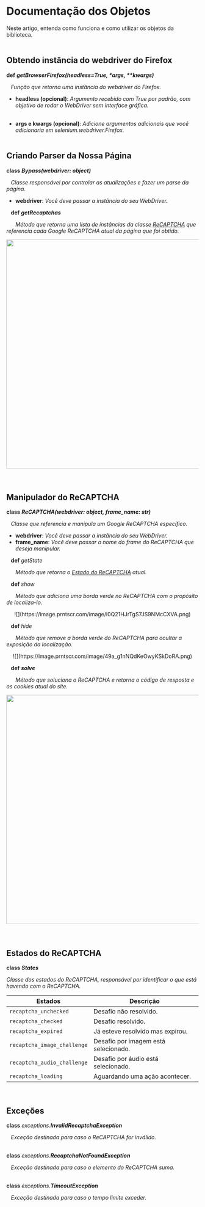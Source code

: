 <link rel="stylesheet" href="https://gist.githubusercontent.com/EthicalMeikin/c4d7bf093ba6ef5710924adf80009dba/raw/b07036c7e122fa8e14541d2ed8da3eb1774a3d1c/index.css">

# Documentação dos Objetos
Neste artigo, entenda como funciona e como utilizar os objetos da biblioteca.
<br/><br/>

## Obtendo instância do webdriver do Firefox
**def** <span id="getBrowserFirefox">_**getBrowserFirefox(headless=True, \*args, \*\*kwargs)**_</span>

&nbsp;&nbsp;&nbsp;*Função que retorna uma instância do webdriver do
Firefox.*

* **headless (opcional)**: *Argumento recebido com True por padrão, com
objetivo de rodar o WebDriver sem interface gráfica.*<br/><br/>

* **args e kwargs (opcional)**: *Adicione argumentos adicionais que você
adicionaria em selenium.webdriver.Firefox.*
<br/><br/>


## Criando Parser da Nossa Página
**class** <span id="Bypass">_**Bypass(webdriver: object)**_</span>

&nbsp;&nbsp;&nbsp;*Classe responsável por controlar as atualizações e fazer um
parse da página.*

* **webdriver**: *Você deve passar a instância do seu WebDriver.*


&nbsp;&nbsp;&nbsp;**def** <span id="Bypass.getRecaptchas">_**getRecaptchas**_</span>

&nbsp;&nbsp;&nbsp;&nbsp;&nbsp;&nbsp;*Método que retorna uma lista de
instâncias da classe [ReCAPTCHA](#manipulador-do-recaptcha) que referencia
cada Google ReCAPTCHA atual da página que foi obtido.*

<center>
  <img
    src="https://image.prntscr.com/image/OD7_MY7uQtKc44RF5nvcqw.png"
    width="600"
  />
</center>
<br/><br/>


## Manipulador do ReCAPTCHA
**class** _**ReCAPTCHA(webdriver: object, frame_name: str)**_

&nbsp;&nbsp;&nbsp;*Classe que referencia e manipula um Google ReCAPTCHA específico.*

* **webdriver**: *Você deve passar a instância do seu WebDriver.*
* **frame_name**: *Você deve passar o nome do frame do ReCAPTCHA que deseja
manipular.*

&nbsp;&nbsp;&nbsp;**def** *getState*

&nbsp;&nbsp;&nbsp;&nbsp;&nbsp;&nbsp;*Método que retorna o
[Estado do ReCAPTCHA](#estados-do-recaptcha) atual.*

&nbsp;&nbsp;&nbsp;**def** *show*

&nbsp;&nbsp;&nbsp;&nbsp;&nbsp;&nbsp;*Método que adiciona uma borda verde no
ReCAPTCHA com o propósito de localiza-lo.*
<center>
  ![](https://image.prntscr.com/image/l0Q21HJrTgS7JS9NMcCXVA.png)
</center>

&nbsp;&nbsp;&nbsp;**def** *hide*

&nbsp;&nbsp;&nbsp;&nbsp;&nbsp;&nbsp;*Método que remove a borda verde do
ReCAPTCHA para ocultar a exposição da localização.*
<center>
  ![](https://image.prntscr.com/image/49a_g1nNQdKeOwyKSkDoRA.png)
</center>

&nbsp;&nbsp;&nbsp;**def** <span id="ReCAPTCHA.solve">_**solve**_</span>

&nbsp;&nbsp;&nbsp;&nbsp;&nbsp;&nbsp;*Método que soluciona o ReCAPTCHA e retorna o código de resposta e os cookies atual do site.*
<center>
  <img
    src="https://image.prntscr.com/image/ogURVoIoQIu_SLJVJqvJEQ.png"
    width="600"
  />
</center>
<br/><br/>


## Estados do ReCAPTCHA
**class** _**States**_

*Classe dos estados do ReCAPTCHA, responsável por identificar
o que está havendo com o ReCAPTCHA.*

| Estados                     | Descrição                                |
|-----------------------------|------------------------------------------|
| `recaptcha_unchecked`       | Desafio não resolvido.                   |
| `recaptcha_checked`         | Desafio resolvido.                       |
| `recaptcha_expired`         | Já esteve resolvido mas expirou.         |
| `recaptcha_image_challenge` | Desafio por imagem está selecionado.     |
| `recaptcha_audio_challenge` | Desafio por áudio está selecionado.      |
| `recaptcha_loading`         | Aguardando uma ação acontecer.           |

<br/>

## Exceções
**class** _exceptions.**InvalidRecaptchaException**_

&nbsp;&nbsp;&nbsp;*Exceção destinada para caso o ReCAPTCHA for inválido.*
<br/><br/>

**class** _exceptions.**RecaptchaNotFoundException**_

&nbsp;&nbsp;&nbsp;*Exceção destinada para caso o elemento do ReCAPTCHA suma.*
<br/><br/>

**class** _exceptions.**TimeoutException**_

&nbsp;&nbsp;&nbsp;*Exceção destinada para caso o tempo limite exceder.*
